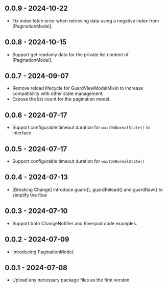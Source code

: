 ## 0.0.9 - 2024-10-22

- Fix index fetch error when retrieving data using a negative index from [PaginationModel].

## 0.0.8 - 2024-10-15

- Support get readonly data for the private list content of [PaginationModel].

## 0.0.7 - 2024-09-07

- Remove reload lifecycle for GuardViewModelMixin to increase compatibility with other state management.
- Expose the list count for the pagination model.

## 0.0.6 - 2024-07-17

- Support configurable timeout duration for `waitOnNormalState()` in interface

## 0.0.5 - 2024-07-17

- Support configurable timeout duration for `waitOnNormalState()`

## 0.0.4 - 2024-07-13

- [Breaking Change] introduce guard(), guardReload() and guardRaw() to simplify the flow

## 0.0.3 - 2024-07-10

- Support both ChangeNotifier and Riverpod code examples.

## 0.0.2 - 2024-07-09

- Introducing PaginationModel.

## 0.0.1 - 2024-07-08

- Upload any necessary package files as the first version.